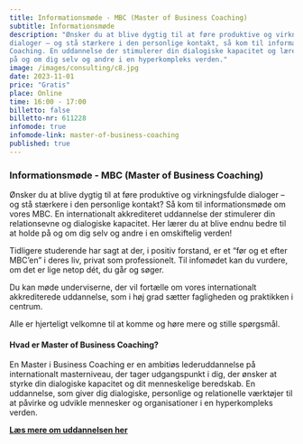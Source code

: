 ```yaml
---
title: Informationsmøde - MBC (Master of Business Coaching)
subtitle: Informationsmøde
description: "Ønsker du at blive dygtig til at føre produktive og virkningsfulde
dialoger – og stå stærkere i den personlige kontakt, så kom til informationsmøde om vores lederuddannelse Master of Business
Coaching. En uddannelse der stimulerer din dialogiske kapacitet og lærer dig at blive endnu bedre til at holde
på og om dig selv og andre i en hyperkompleks verden."
image: /images/consulting/c8.jpg
date: 2023-11-01
price: "Gratis"
place: Online
time: 16:00 - 17:00
billetto: false
billetto-nr: 611228
infomode: true
infomode-link: master-of-business-coaching
published: true
---
```

### Informationsmøde - MBC (Master of Business Coaching)

Ønsker du at blive dygtig til at føre produktive og virkningsfulde dialoger – og stå stærkere i den personlige kontakt? Så kom til informationsmøde om vores MBC. En internationalt akkrediteret uddannelse der stimulerer din relationsevne og dialogiske kapacitet. Her lærer du at blive endnu bedre til at holde på og om dig selv og andre i en omskiftelig verden!

Tidligere studerende har sagt at der, i positiv forstand, er et “før og et efter MBC’en” i deres liv, privat som professionelt. Til infomødet kan du vurdere, om det er lige netop dét, du går og søger.

Du kan møde underviserne, der vil fortælle om vores internationalt akkrediterede uddannelse, som i høj grad sætter fagligheden og praktikken i centrum.

Alle er hjerteligt velkomne til at komme og høre mere og stille spørgsmål.

#### Hvad er Master of Business Coaching?

En Master i Business Coaching er en ambitiøs lederuddannelse på internationalt masterniveau, der tager udgangspunkt i dig, der ønsker at styrke din dialogiske kapacitet og dit menneskelige beredskab. En uddannelse, som giver dig dialogiske, personlige og relationelle værktøjer til at påvirke og udvikle mennesker og organisationer i en hyperkompleks verden.

<ins>**[Læs mere om uddannelsen her](https://www.copenhagencoaching.dk/academy/master-of-business-coaching/)**</ins>
